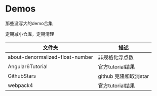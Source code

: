 # Demos

那些没写大的demo合集

定期减小仓库，定期清理

|文件夹|描述|
|---|---|
|about-denormalized-float-number|非规格化浮点数|
|Angular6Tutorial|官方tutorial结果|
|GithubStars|github 克隆和取消star|
|webpack4|官方tutorial结果|
